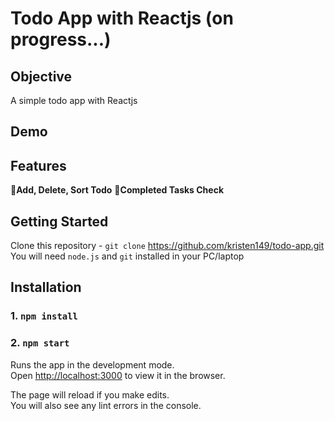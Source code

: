 # Todo App with Reactjs (on progress...)


## Objective

A simple todo app with Reactjs 

## Demo
 

## Features

**📱Add, Delete, Sort Todo**
**📱Completed Tasks Check**

## Getting Started

 Clone this repository - `git clone` https://github.com/kristen149/todo-app.git <br/>
 You will need `node.js` and `git` installed in your PC/laptop

## Installation

 ### 1. `npm install`
 ### 2. `npm start`

Runs the app in the development mode.\
Open [http://localhost:3000](http://localhost:3000) to view it in the browser.

The page will reload if you make edits.\
You will also see any lint errors in the console.

